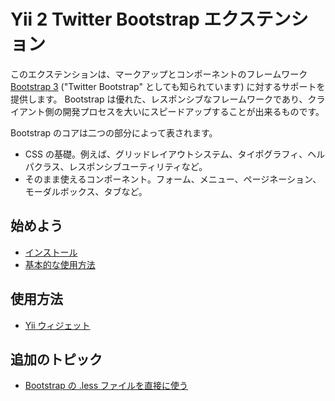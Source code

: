 Yii 2 Twitter Bootstrap エクステンション
========================================

このエクステンションは、マークアップとコンポーネントのフレームワーク [Bootstrap 3](http://getbootstrap.com/) ("Twitter Bootstrap" としても知られています) に対するサポートを提供します。
Bootstrap は優れた、レスポンシブなフレームワークであり、クライアント側の開発プロセスを大いにスピードアップすることが出来るものです。

Bootstrap のコアは二つの部分によって表されます。

- CSS の基礎。例えば、グリッドレイアウトシステム、タイポグラフィ、ヘルパクラス、レスポンシブユーティリティなど。
- そのまま使えるコンポーネント。フォーム、メニュー、ページネーション、モーダルボックス、タブなど。


始めよう
--------

* [インストール](installation.md)
* [基本的な使用方法](basic-usage.md)

使用方法
--------

* [Yii ウィジェット](usage-widgets.md)

追加のトピック
--------------

* [Bootstrap の .less ファイルを直接に使う](topics-less.md)
